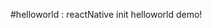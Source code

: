 <!--project1 : helloworld-->
<!--reactNative init helloworld  demo-->

#helloworld : reactNative init helloworld demo!




